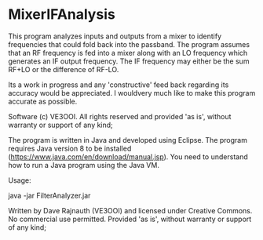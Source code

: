 # MixerIFAnalysis
This program analyzes inputs and outputs from a mixer to identify frequencies that could fold back into the passband. The program assumes that an RF frequency is fed into a mixer along with an LO frequency which generates an IF output frequency.  The IF frequency may either be the sum RF+LO or the difference of RF-LO. 
				
Its a work in progress and any 'constructive' feed back regarding its accuracy would be appreciated. I wouldvery much like to make this program accurate as possible. 

Software (c) VE3OOI. All rights reserved and provided 'as is', without warranty or support of any kind;

The program is written in Java and developed using Eclipse. The program requires Java version 8 to be installed (https://www.java.com/en/download/manual.jsp).  You need to understand how to run a Java program using the Java VM.   


Usage:

java -jar FilterAnalyzer.jar

Written by Dave Rajnauth (VE3OOI) and licensed under Creative Commons. No commercial use permitted.  Provided 'as is', without warranty or support of any kind;

